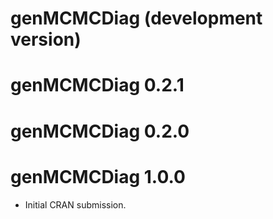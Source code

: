 # genMCMCDiag (development version)

# genMCMCDiag 0.2.1

# genMCMCDiag 0.2.0

# genMCMCDiag 1.0.0

* Initial CRAN submission.

